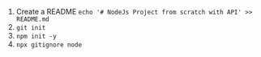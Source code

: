 1. Create a README  `echo '# NodeJs Project from scratch with API' >> README.md`
2. `git init`
3. `npm init -y`
4. `npx gitignore node`
 